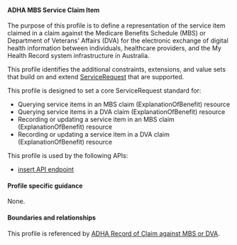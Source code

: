 #### ADHA MBS Service Claim Item
The purpose of this profile is to define a representation of the service item claimed in a claim against the Medicare Benefits Schedule (MBS) or Department of Veterans' Affairs (DVA) for the electronic exchange of digital health information between individuals, healthcare providers, and the My Health Record system infrastructure in Australia.

This profile identifies the additional constraints, extensions, and value sets that build on and extend [ServiceRequest](http://hl7.org/fhir/R4/list.html) that are supported. 

This profile is designed to set a core ServiceRequest standard for:
* Querying service items in an MBS claim (ExplanationOfBenefit) resource
* Querying service items in a DVA claim (ExplanationOfBenefit) resource
* Recording or updating a service item in an MBS claim (ExplanationOfBenefit) resource
* Recording or updating a service item in a DVA claim (ExplanationOfBenefit) resource

This profile is used by the following APIs:
* [insert API endpoint](StructureDefinition-TBD-1.html)


#### Profile specific guidance
None.


#### Boundaries and relationships
This profile is referenced by 
[ADHA Record of Claim against MBS or DVA](StructureDefinition-dh-explanationofbenefit-medicare-mbs-1.html).
